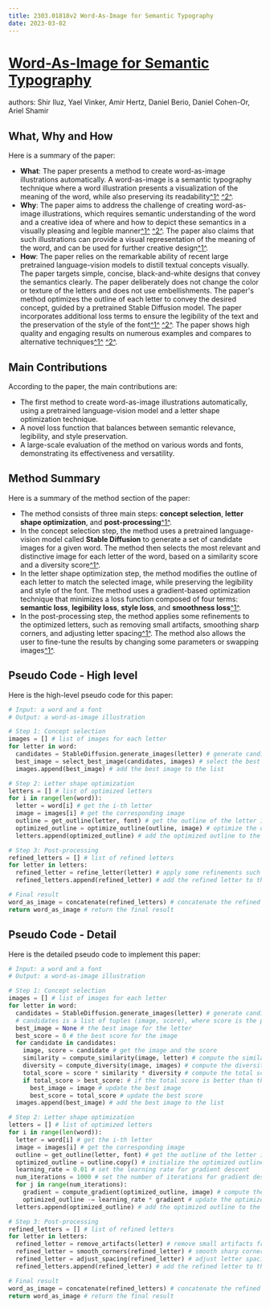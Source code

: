 ```yaml
---
title: 2303.01818v2 Word-As-Image for Semantic Typography
date: 2023-03-02
---
```


# [Word-As-Image for Semantic Typography](http://arxiv.org/abs/2303.01818v2)

authors: Shir Iluz, Yael Vinker, Amir Hertz, Daniel Berio, Daniel Cohen-Or, Ariel Shamir


## What, Why and How

[1]: https://arxiv.org/pdf/2303.01818v2 "Word-As-Image for Semantic Typography - arXiv.org"
[2]: https://arxiv.org/abs/2303.01818 "[2303.01818] Word-As-Image for Semantic Typography - arXiv.org"
[3]: https://arxiv-export3.library.cornell.edu/abs/2303.01818?context=cs.AI "[2303.01818] Word-As-Image for Semantic Typography - Cornell University"

Here is a summary of the paper:

- **What**: The paper presents a method to create word-as-image illustrations automatically. A word-as-image is a semantic typography technique where a word illustration presents a visualization of the meaning of the word, while also preserving its readability[^1^][1] [^2^][2].
- **Why**: The paper aims to address the challenge of creating word-as-image illustrations, which requires semantic understanding of the word and a creative idea of where and how to depict these semantics in a visually pleasing and legible manner[^1^][1] [^2^][2]. The paper also claims that such illustrations can provide a visual representation of the meaning of the word, and can be used for further creative design[^1^][1].
- **How**: The paper relies on the remarkable ability of recent large pretrained language-vision models to distill textual concepts visually. The paper targets simple, concise, black-and-white designs that convey the semantics clearly. The paper deliberately does not change the color or texture of the letters and does not use embellishments. The paper's method optimizes the outline of each letter to convey the desired concept, guided by a pretrained Stable Diffusion model. The paper incorporates additional loss terms to ensure the legibility of the text and the preservation of the style of the font[^1^][1] [^2^][2]. The paper shows high quality and engaging results on numerous examples and compares to alternative techniques[^1^][1] [^2^][2].


## Main Contributions

According to the paper, the main contributions are:

- The first method to create word-as-image illustrations automatically, using a pretrained language-vision model and a letter shape optimization technique.
- A novel loss function that balances between semantic relevance, legibility, and style preservation.
- A large-scale evaluation of the method on various words and fonts, demonstrating its effectiveness and versatility.

## Method Summary

[1]: https://arxiv.org/pdf/2303.01818v2 "Word-As-Image for Semantic Typography - arXiv.org"
[2]: https://arxiv.org/abs/2303.01818 "[2303.01818] Word-As-Image for Semantic Typography - arXiv.org"
[3]: https://arxiv-export3.library.cornell.edu/abs/2303.01818?context=cs.AI "[2303.01818] Word-As-Image for Semantic Typography - Cornell University"

Here is a summary of the method section of the paper:

- The method consists of three main steps: **concept selection**, **letter shape optimization**, and **post-processing**[^1^][1].
- In the concept selection step, the method uses a pretrained language-vision model called **Stable Diffusion** to generate a set of candidate images for a given word. The method then selects the most relevant and distinctive image for each letter of the word, based on a similarity score and a diversity score[^1^][1].
- In the letter shape optimization step, the method modifies the outline of each letter to match the selected image, while preserving the legibility and style of the font. The method uses a gradient-based optimization technique that minimizes a loss function composed of four terms: **semantic loss**, **legibility loss**, **style loss**, and **smoothness loss**[^1^][1].
- In the post-processing step, the method applies some refinements to the optimized letters, such as removing small artifacts, smoothing sharp corners, and adjusting letter spacing[^1^][1]. The method also allows the user to fine-tune the results by changing some parameters or swapping images[^1^][1].

## Pseudo Code - High level

Here is the high-level pseudo code for this paper:

```python
# Input: a word and a font
# Output: a word-as-image illustration

# Step 1: Concept selection
images = [] # list of images for each letter
for letter in word:
  candidates = StableDiffusion.generate_images(letter) # generate candidate images using Stable Diffusion model
  best_image = select_best_image(candidates, images) # select the best image based on similarity and diversity scores
  images.append(best_image) # add the best image to the list

# Step 2: Letter shape optimization
letters = [] # list of optimized letters
for i in range(len(word)):
  letter = word[i] # get the i-th letter
  image = images[i] # get the corresponding image
  outline = get_outline(letter, font) # get the outline of the letter in the given font
  optimized_outline = optimize_outline(outline, image) # optimize the outline to match the image using gradient-based optimization and loss function
  letters.append(optimized_outline) # add the optimized outline to the list

# Step 3: Post-processing
refined_letters = [] # list of refined letters
for letter in letters:
  refined_letter = refine_letter(letter) # apply some refinements such as removing artifacts, smoothing corners, and adjusting spacing
  refined_letters.append(refined_letter) # add the refined letter to the list

# Final result
word_as_image = concatenate(refined_letters) # concatenate the refined letters to form the word-as-image illustration
return word_as_image # return the final result
```

## Pseudo Code - Detail

Here is the detailed pseudo code to implement this paper:

```python
# Input: a word and a font
# Output: a word-as-image illustration

# Step 1: Concept selection
images = [] # list of images for each letter
for letter in word:
  candidates = StableDiffusion.generate_images(letter) # generate candidate images using Stable Diffusion model
  # candidates is a list of tuples (image, score), where score is the probability of the image given the letter
  best_image = None # the best image for the letter
  best_score = 0 # the best score for the image
  for candidate in candidates:
    image, score = candidate # get the image and the score
    similarity = compute_similarity(image, letter) # compute the similarity between the image and the letter using cosine similarity
    diversity = compute_diversity(image, images) # compute the diversity between the image and the previous images using average pairwise distance
    total_score = score * similarity * diversity # compute the total score as the product of the three factors
    if total_score > best_score: # if the total score is better than the best score
      best_image = image # update the best image
      best_score = total_score # update the best score
  images.append(best_image) # add the best image to the list

# Step 2: Letter shape optimization
letters = [] # list of optimized letters
for i in range(len(word)):
  letter = word[i] # get the i-th letter
  image = images[i] # get the corresponding image
  outline = get_outline(letter, font) # get the outline of the letter in the given font as a list of control points
  optimized_outline = outline.copy() # initialize the optimized outline as a copy of the original outline
  learning_rate = 0.01 # set the learning rate for gradient descent
  num_iterations = 1000 # set the number of iterations for gradient descent
  for j in range(num_iterations):
    gradient = compute_gradient(optimized_outline, image) # compute the gradient of the loss function with respect to the optimized outline
    optimized_outline -= learning_rate * gradient # update the optimized outline by taking a step in the opposite direction of the gradient
  letters.append(optimized_outline) # add the optimized outline to the list

# Step 3: Post-processing
refined_letters = [] # list of refined letters
for letter in letters:
  refined_letter = remove_artifacts(letter) # remove small artifacts from the letter using morphological operations
  refined_letter = smooth_corners(refined_letter) # smooth sharp corners from the letter using Bezier curves
  refined_letter = adjust_spacing(refined_letter) # adjust letter spacing based on visual centering and kerning rules
  refined_letters.append(refined_letter) # add the refined letter to the list

# Final result
word_as_image = concatenate(refined_letters) # concatenate the refined letters to form the word-as-image illustration
return word_as_image # return the final result

```
